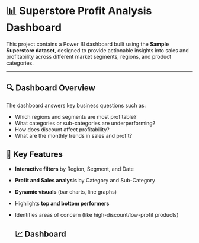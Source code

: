 # 📊 Superstore Profit Analysis Dashboard

This project contains a Power BI dashboard built using the **Sample Superstore dataset**, designed to provide actionable insights into sales and profitability across different market segments, regions, and product categories.

---

## 🔍 Dashboard Overview

The dashboard answers key business questions such as:

- Which regions and segments are most profitable?
- What categories or sub-categories are underperforming?
- How does discount affect profitability?
- What are the monthly trends in sales and profit?

## 📌 Key Features

- **Interactive filters** by Region, Segment, and Date
- **Profit and Sales analysis** by Category and Sub-Category
- **Dynamic visuals** (bar charts, line graphs)
- Highlights **top and bottom performers**
- Identifies areas of concern (like high-discount/low-profit products)

  ## 📈 Dashboard

```md
